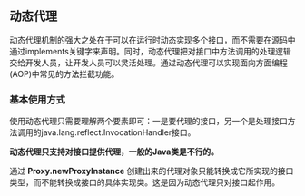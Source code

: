 ## 动态代理

动态代理机制的强大之处在于可以在运行时动态实现多个接口，而不需要在源码中通过implements关键字来声明。同时，动态代理把对接口中方法调用的处理逻辑交给开发人员，让开发人员可以灵活处理。通过动态代理可以实现面向方面编程(AOP)中常见的方法拦截功能。

### 基本使用方式
使用动态代理只需要理解两个要素即可：一是要代理的接口，另一个是处理接口方法调用的java.lang.reflect.InvocationHandler接口。

**动态代理只支持对接口提供代理，一般的Java类是不行的。**

通过 **Proxy.newProxyInstance** 创建出来的代理对象只能转换成它所实现的接口类型，而不能转换成接口的具体实现类。这是因为动态代理只对接口起作用。


